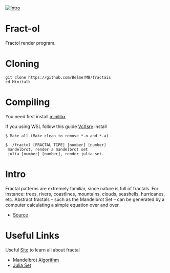 [![Intro](https://img.shields.io/badge/Cursus-fractol-success?style=for-the-badge&logo=42)](https://github.com/BelmerMB/fractais)

# Fract-ol

 Fractol render program.
 

# Cloning

 ```
 git clone https://github.com/BelmerMB/fractais
 cd Minitalk
 ```
 
 # Compiling
 
 You need first install [minilibx](https://github.com/42Paris/minilibx-linux)
 
 If you using WSL follow this guide [VcXsrv](https://techcommunity.microsoft.com/t5/windows-dev-appconsult/running-wsl-gui-apps-on-windows-10/ba-p/1493242) install
 ```
 $ Make all (Make clean to remove *.o and *.a)
 ```
 ```
 $ ./fractol [FRACTAL TIPE] [number] [number] 
  mandelbrot, render a mandelbrot set
  julia [number] [number], render julia set. 
 
 ```

# Intro
Fractal patterns are extremely familiar, since nature is full of fractals. For instance: trees, rivers, coastlines, mountains, clouds, seashells, hurricanes, etc. Abstract fractals – such as the Mandelbrot Set – can be generated by a computer calculating a simple equation over and over.

* [Source](https://fractalfoundation.org/resources/what-are-fractals/)

# Useful Links
Useful [Site](https://pt.mathigon.org/course/fractals/introduction) to learn all about fractal 
* Mandelbrot [Algorithm](http://warp.povusers.org/Mandelbrot/)
* [Julia Set](https://en.wikipedia.org/wiki/Julia_set)
